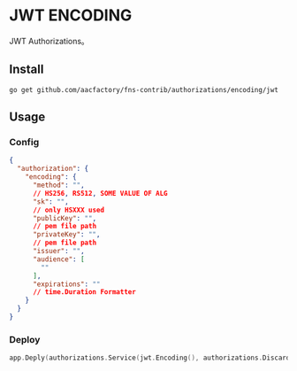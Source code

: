 # JWT ENCODING

JWT Authorizations。

## Install

```shell
go get github.com/aacfactory/fns-contrib/authorizations/encoding/jwt
```

## Usage

### Config

```json
{
  "authorization": {
    "encoding": {
      "method": "",
      // HS256, RS512, SOME VALUE OF ALG
      "sk": "",
      // only HSXXX used
      "publicKey": "",
      // pem file path
      "privateKey": "",
      // pem file path
      "issuer": "",
      "audience": [
        ""
      ],
      "expirations": ""
      // time.Duration Formatter
    }
  }
}
```

### Deploy

```go
app.Deply(authorizations.Service(jwt.Encoding(), authorizations.DiscardTokenStore()))
```
